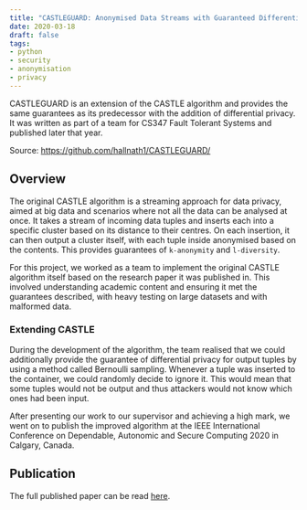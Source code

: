 ```yaml
---
title: "CASTLEGUARD: Anonymised Data Streams with Guaranteed Differential Privacy"
date: 2020-03-18
draft: false
tags:
- python
- security
- anonymisation
- privacy
---
```


CASTLEGUARD is an extension of the CASTLE algorithm and provides the same
guarantees as its predecessor with the addition of differential privacy. It was
written as part of a team for CS347 Fault Tolerant Systems and published later
that year.

<!--more-->

Source: https://github.com/hallnath1/CASTLEGUARD/

## Overview

The original CASTLE algorithm is a streaming approach for data privacy, aimed
at big data and scenarios where not all the data can be analysed at once. It
takes a stream of incoming data tuples and inserts each into a specific cluster
based on its distance to their centres. On each insertion, it can then output a
cluster itself, with each tuple inside anonymised based on the contents. This
provides guarantees of `k-anonymity` and `l-diversity`.

For this project, we worked as a team to implement the original CASTLE
algorithm itself based on the research paper it was published in. This involved
understanding academic content and ensuring it met the guarantees described,
with heavy testing on large datasets and with malformed data.

### Extending CASTLE

During the development of the algorithm, the team realised that we could
additionally provide the guarantee of differential privacy for output tuples by
using a method called Bernoulli sampling. Whenever a tuple was inserted to the
container, we could randomly decide to ignore it. This would mean that some
tuples would not be output and thus attackers would not know which ones had
been input.

After presenting our work to our supervisor and achieving a high mark, we went
on to publish the improved algorithm at the IEEE International Conference on
Dependable, Autonomic and Secure Computing 2020 in Calgary, Canada.

## Publication

The full published paper can be read [here][publication].

[publication]: https://ieeexplore.ieee.org/document/9251212/
